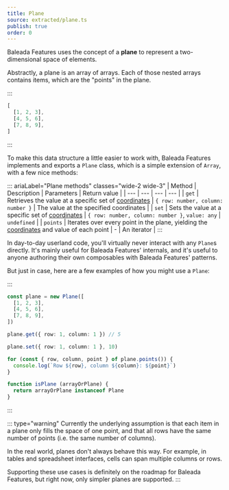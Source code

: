 ```yaml
---
title: Plane
source: extracted/plane.ts
publish: true
order: 0
---
```


Baleada Features uses the concept of a **plane** to represent a two-dimensional space of elements.

Abstractly, a plane is an array of arrays. Each of those nested arrays contains items, which are the "points" in the plane.

:::
```js
[
  [1, 2, 3],
  [4, 5, 6],
  [7, 8, 9],
]
```
:::

To make this data structure a little easier to work with, Baleada Features implements and exports a `Plane` class, which is a simple extension of `Array`, with a few nice methods:

::: ariaLabel="Plane methods" classes="wide-2 wide-3"
| Method | Description | Parameters | Return value |
| --- | --- | --- | --- |
| `get` | Retrieves the value at a specific set of [coordinates](/docs/features/coordinates) | `{ row: number, column: number }` | The value at the specified coordinates |
| `set` | Sets the value at a specific set of [coordinates](/docs/features/coordinates) | `{ row: number, column: number }`, `value: any` | `undefined` |
| `points` | Iterates over every point in the plane, yielding the [coordinates](/docs/features/coordinates) and value of each point | - | An iterator |
:::

In day-to-day userland code, you'll virtually never interact with any `Plane`s directly. It's mainly useful for Baleada Features' internals, and it's useful to anyone authoring their own composables with Baleada Features' patterns.

But just in case, here are a few examples of how you might use a `Plane`:

:::
```ts
const plane = new Plane([
  [1, 2, 3],
  [4, 5, 6],
  [7, 8, 9],
])

plane.get({ row: 1, column: 1 }) // 5

plane.set({ row: 1, column: 1 }, 10)

for (const { row, column, point } of plane.points()) {
  console.log(`Row ${row}, column ${column}: ${point}`)
}

function isPlane (arrayOrPlane) {
  return arrayOrPlane instanceof Plane
}
```
:::

::: type="warning"
Currently the underlying assumption is that each item in a plane only fills the space of one point, and that all rows have the same number of points (i.e. the same number of columns).

In the real world, planes don't always behave this way. For example, in tables and spreadsheet interfaces, cells can span multiple columns or rows.

Supporting these use cases is definitely on the roadmap for Baleada Features, but right now, only simpler planes are supported.
:::

